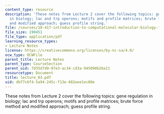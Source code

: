```yaml
---
content_type: resource
description: 'These notes from Lecture 2 cover the following topics: gene regulation
  in biology; lac and trp operons; motifs and profile matrices; brute force method
  and modified approach; guess profile string.'
file: /courses/18-417-introduction-to-computational-molecular-biology-fall-2004/dbf7c6f45a94245cf13e602eee1ec80e_lecture_03.pdf
file_size: 190451
file_type: application/pdf
learning_resource_types:
- Lecture Notes
license: https://creativecommons.org/licenses/by-nc-sa/4.0/
ocw_type: OCWFile
parent_title: Lecture Notes
parent_type: CourseSection
parent_uid: 7d35d7d9-97e3-ac34-cd3a-945090b26e21
resourcetype: Document
title: lecture_03.pdf
uid: dbf7c6f4-5a94-245c-f13e-602eee1ec80e
---
```

These notes from Lecture 2 cover the following topics: gene regulation in biology; lac and trp operons; motifs and profile matrices; brute force method and modified approach; guess profile string.